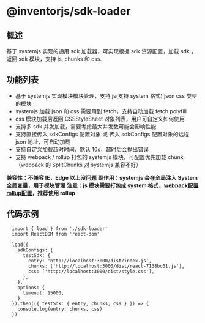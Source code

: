 # @inventorjs/sdk-loader

## 概述
基于 systemjs 实现的通用 sdk 加载器，可实现根据 sdk 资源配置，加载 sdk ，返回 sdk 模块，支持 js, chunks 和 css.

## 功能列表
* 基于 systemjs 实现模块模块管理，支持 js(支持 system 格式) json css 类型的模块
* systemjs 加载 json 和 css 需要用到 fetch，支持自动加载 fetch polyfill
* css 模块加载后返回 CSSStyleSheet 对象列表，用户可自定义如何使用
* 支持多 sdk 并发加载，需要考虑最大并发数可能会影响性能
* 支持直接传入 sdkConfigs 配置对象 或 传入 sdkConfigs 配置对象的远程 json 地址，可自动加载
* 支持自定义加载超时时间，默认 10s，超时后会抛出错误
* 支持 webpack / rollup 打包的 systemjs 模块，可配置优先加载 chunk（webpack 的 SplitChunks 对 systemjs 兼容不好）

**兼容性：不兼容 IE，Edge 以上没问题**
**副作用：systemjs 会在全局注入 System 全局变量，用于模块管理**
**注意：js 模块需要打包成 system 格式，[webpack配置](https://webpack.js.org/configuration/output/#type-system) [rollup配置](https://rollupjs.org/configuration-options/#output-format)，推荐使用 rollup**

## 代码示例
```
  import { load } from './sdk-loader'
  import ReactDOM from 'react-dom'

  load({
    sdkConfigs: {
      testSdk: {
        entry: 'http://localhost:3000/dist/index.js',
        chunks: ['http://localhost:3000/dist/react-7138bc01.js'],
        css: ['http://localhost:3000/dist/style.css'],
      },
    },
    options: {
      timeout: 15000,
    }
  }).then(({ testSdk: { entry, chunks, css } }) => {
    console.log(entry, chunks, css)
  })
```

